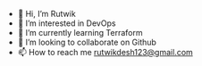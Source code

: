 - 👋 Hi, I’m Rutwik
- 👀 I’m interested in DevOps
- 🌱 I’m currently learning Terraform
- 💞️ I’m looking to collaborate on Github
- 📫 How to reach me rutwikdesh123@gmail.com

<!---
Daprr/Daprr is a ✨ special ✨ repository because its `README.md` (this file) appears on your GitHub profile.
You can click the Preview link to take a look at your changes.
--->
